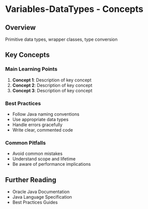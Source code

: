 # Variables-DataTypes - Concepts

## Overview

Primitive data types, wrapper classes, type conversion

## Key Concepts

### Main Learning Points

1. **Concept 1**: Description of key concept
2. **Concept 2**: Description of key concept
3. **Concept 3**: Description of key concept

### Best Practices

- Follow Java naming conventions
- Use appropriate data types
- Handle errors gracefully
- Write clear, commented code

### Common Pitfalls

- Avoid common mistakes
- Understand scope and lifetime
- Be aware of performance implications

## Further Reading

- Oracle Java Documentation
- Java Language Specification
- Best Practices Guides
